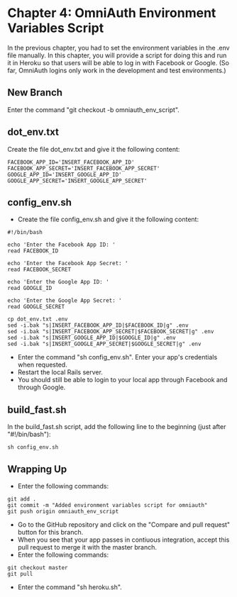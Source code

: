 # Chapter 4: OmniAuth Environment Variables Script

In the previous chapter, you had to set the environment variables in the .env file manually.  In this chapter, you will provide a script for doing this and run it in Heroku so that users will be able to log in with Facebook or Google.  (So far, OmniAuth logins only work in the development and test environments.)

## New Branch
Enter the command "git checkout -b omniauth_env_script".

## dot_env.txt
Create the file dot_env.txt and give it the following content:
```
FACEBOOK_APP_ID='INSERT_FACEBOOK_APP_ID'
FACEBOOK_APP_SECRET='INSERT_FACEBOOK_APP_SECRET'
GOOGLE_APP_ID='INSERT_GOOGLE_APP_ID'
GOOGLE_APP_SECRET='INSERT_GOOGLE_APP_SECRET'
```

## config_env.sh
* Create the file config_env.sh and give it the following content:
```
#!/bin/bash

echo 'Enter the Facebook App ID: '
read FACEBOOK_ID

echo 'Enter the Facebook App Secret: '
read FACEBOOK_SECRET

echo 'Enter the Google App ID: '
read GOOGLE_ID

echo 'Enter the Google App Secret: '
read GOOGLE_SECRET

cp dot_env.txt .env
sed -i.bak "s|INSERT_FACEBOOK_APP_ID|$FACEBOOK_ID|g" .env
sed -i.bak "s|INSERT_FACEBOOK_APP_SECRET|$FACEBOOK_SECRET|g" .env
sed -i.bak "s|INSERT_GOOGLE_APP_ID|$GOOGLE_ID|g" .env
sed -i.bak "s|INSERT_GOOGLE_APP_SECRET|$GOOGLE_SECRET|g" .env
```
* Enter the command "sh config_env.sh".  Enter your app's credentials when requested.
* Restart the local Rails server.
* You should still be able to login to your local app through Facebook and through Google.

## build_fast.sh
In the build_fast.sh script, add the following line to the beginning (just after "#!/bin/bash"):
```
sh config_env.sh
```

## Wrapping Up
* Enter the following commands:
```
git add .
git commit -m "Added environment variables script for omniauth"
git push origin omniauth_env_script
```
* Go to the GitHub repository and click on the "Compare and pull request" button for this branch.
* When you see that your app passes in contiuous integration, accept this pull request to merge it with the master branch.
* Enter the following commands:
```
git checkout master
git pull
```
* Enter the command "sh heroku.sh".

